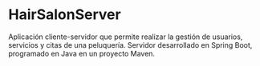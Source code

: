 # HairSalonServer
Aplicación cliente-servidor que permite realizar la gestión de usuarios, servicios y citas de una peluquería. Servidor desarrollado en Spring Boot, programado en Java en un proyecto Maven.
